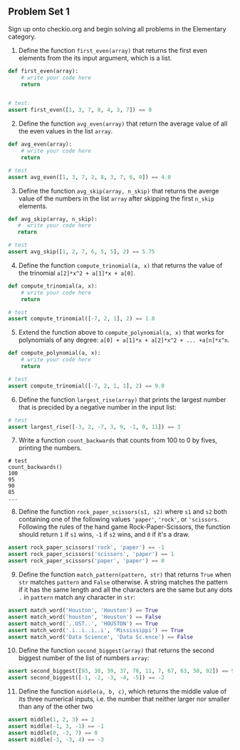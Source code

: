 Problem Set 1
------

Sign up onto checkio.org and begin solving all problems in the Elementary category. 

1. Define the function `first_even(array)` that returns the first even elements from the its input argument, which is a list.

```python
def first_even(array): 
    # write your code here
    return 


# test:
assert first_even([1, 3, 7, 8, 4, 3, 7]) == 8
```

2. Define the function `avg_even(array)` that return the average value of all the even values in the list `array`.

```python
def avg_even(array):
    # write your code here
    return 

# test
assert avg_even([1, 3, 7, 2, 8, 3, 7, 6, 0]) == 4.0
```

3. Define the function `avg_skip(array, n_skip)` that returns the averge value of the numbers in the list `array` after skipping the first `n_skip` elements. 

```python
def avg_skip(array, n_skip):
   #  write your code here 
   return 

# test
assert avg_skip([1, 2, 7, 6, 5, 5], 2) == 5.75
```

4. Define the function `compute_trinomial(a, x)` that returns the value of the trinomial `a[2]*x^2 + a[1]*x + a[0]`.

```python
def compute_trinomial(a, x):
    # write your code here
    return 

# test
assert compute_trinomial([-7, 2, 1], 2) == 1.0
```

5. Extend the function above to `compute_polynomial(a, x)` that works for polynomials of any degree: `a[0] + a[1]*x + a[2]*x^2 + ... +a[n]*x^n`.

```python
def compute_polynomial(a, x):
    # write your code here
    return 

# test 
assert compute_trinomial([-7, 2, 1, 1], 2) == 9.0
```

6. Define the function `largest_rise(array)` that prints the largest number that is precided by a negative number in the input list:

``` python
# test
assert largest_rise([-3, 2, -7, 3, 9, -1, 0, 11]) == 3
```

7. Write a function `count_backwards` that counts from 100 to 0 by fives, printing the numbers.

```pyhon
# test
count_backwards()
100
95
90
85
...
```

8. Define the function `rock_paper_scissors(s1, s2)` where `s1` and `s2` both containing one of the following values `'paper'`, `'rock'`, or `'scissors`. Following the rules of the hand game Rock-Paper-Scissors, the function should return `1` if `s1` wins, `-1` if `s2` wins, and `0` if it's a draw.

```python
assert rock_paper_scissors('rock', 'paper') == -1
assert rock_paper_scissors('scissors', 'paper') == 1
assert rock_paper_scissors('paper', 'paper') == 0
```

9. Define the function `match_pattern(pattern, str)` that returns `True` when `str` matches `pattern` and `False` otherwise. A string matches the pattern if it has the same length and all the characters are the same but any dots `.` in `pattern` match any character in `str`:

```python
assert match_word('Houston', 'Houston') == True
assert match_word('houston', 'Houston') == False
assert match_word('..UST..', 'HOUSTON') == True
assert match_word('.i..i..i..i', 'Mississippi') == True
assert match_word('Data Science', 'Data Sc.ence') == False
```

10. Define the function `second_biggest(array)` that returns the second biggest number of the list of numbers `array`:

```python
assert second_biggest([93, 30, 39, 37, 78, 11, 7, 67, 63, 50, 92]) == 92
assert second_biggest([-1, -2, -3, -4, -5]) == -2

```

11. Define the function `middle(a, b, c)`, which returns the middle value of its three numerical inputs, i.e. the number that neither larger nor smaller than any of the other two

```python
assert middle(1, 2, 3) == 2
assert middle(-1, 3, -1) == -1
assert middle(0, -3, 7) == 0
assert middle(-3, -3, 4) == -3
```

